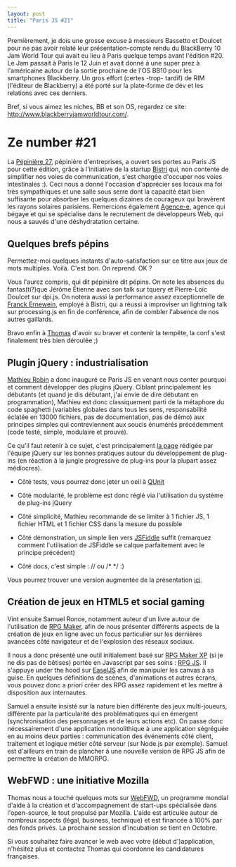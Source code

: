 ```yaml
---
layout: post
title: "Paris JS #21"
---
```

Premièrement, je dois une grosse excuse à messieurs Bassetto et Doulcet
pour ne pas avoir relaté leur présentation-compte rendu du BlackBerry 10
Jam World Tour qui avait eu lieu à Paris quelque temps avant l'édition
\#20. Le Jam passait à Paris le 12 Juin et avait donné à une super prez
à l'américaine autour de la sortie prochaine de l'OS BB10 pour les
smartphones Blackberry. Un gros effort (certes -trop- tardif) de RIM
(l'éditeur de Blackberry) a été porté sur la plate-forme de dév et les
relations avec ces derniers.

Bref, si vous aimez les niches, BB et son OS, regardez ce site: <http://www.blackberryjamworldtour.com/>.

Ze number \#21
==============

La [Pépinière 27](http://www.pepiniere27.fr/), pépinière d'entreprises,
a ouvert ses portes au Paris JS pour cette édition, grâce à l'initiative
de la startup [Bistri](http://bistri.com/) qui, non contente de
simplifier nos voies de communication, s'est chargée d'occuper nos voies
intestinales :). Ceci nous a donné l'occasion d'apprécier ses locaux ma
foi très sympathiques et une salle sous serre dont la capacité était
bien suffisante pour absorber les quelques dizaines de courageux qui
bravèrent les rayons solaires parisiens. Remercions également
[Agence-e](http://www.agence-e.fr/), agence qui bégaye et qui se
spécialise dans le recrutement de développeurs Web, qui nous a sauvés
d'une déshydratation certaine.

Quelques brefs pépins
---------------------

Permettez-moi quelques instants d'auto-satisfaction sur ce titre aux
jeux de mots multiples. Voilà. C'est bon. On reprend. OK ?

Vous l'aurez compris, qui dit pépinière dit pépins. On note les absences
du fantas(ti?)que Jérôme Étienne avec son talk sur tquery et Pierre-Loïc
Doulcet sur dpi.js. On notera aussi la performance assez exceptionnelle
de [Franck Ernewein](https://twitter.com/FranckErnewein), employé à
Bistri, qui a réussi à improviser un lightning talk sur processing.js en
fin de conférence, afin de combler l'absence de nos autres gaillards.

Bravo enfin à [Thomas](https://twitter.com/tbassetto) d'avoir su braver
et contenir la tempête, la conf s'est finalement très bien déroulée ;)

Plugin jQuery : industrialisation
---------------------------------

[Mathieu Robin](https://twitter.com/mathrobin) a donc inauguré ce Paris
JS en venant nous conter pourquoi et comment développer des plugins
jQuery. Ciblant principalement les débutants (et quand je dis débutant,
j'ai envie de dire débutant en programmation), Mathieu est donc
classiquement parti de la métaphore du code spaghetti (variables
globales dans tous les sens, responsabilité éclatée en 13000 fichiers,
pas de documentation, pas de démo) aux principes simples qui
contreviennent aux soucis énumérés précédemment (code testé, simple,
modulaire et prouvé).

Ce qu'il faut retenir à ce sujet, c'est principalement [la
page](http://docs.jquery.com/Plugins/Authoring) rédigée par l'équipe
jQuery sur les bonnes pratiques autour du développement de plug-ins (en
réaction à la jungle progressive de plug-ins pour la plupart assez
médiocres).

-   Côté tests, vous pourrez donc jeter un oeil à
    [QUnit](http://docs.jquery.com/QUnit)

-   Côté modularité, le problème est donc réglé via l'utilisation du
    système de plug-ins jQuery

-   Côté simplicité, Mathieu recommande de se limiter à 1 fichier JS, 1
    fichier HTML et 1 fichier CSS dans la mesure du possible

-   Côté démonstration, un simple lien vers
    [JSFiddle](http://jsfiddle.net/) suffit (remarquez comment
    l'utilisation de JSFiddle se calque parfaitement avec le principe
    précédent)

-   Côté docs, c'est simple : // ou /\* \*/ :)

Vous pourrez trouver une version augmentée de la présentation
[ici](http://www.slideshare.net/mathrobin/construire-un-plugin-pour-jquery-15).

Création de jeux en HTML5 et social gaming
------------------------------------------

Vint ensuite Samuel Ronce, notamment auteur d'un livre autour de
l'utilisation de [RPG
Maker](http://www.decitre.fr/livres/rgp-maker-9782212125627.html), afin
de nous présenter différents aspects de la création de jeux en ligne
avec un focus particulier sur les dernières avancées côté navigateur et
de l'explosion des réseaux sociaux.

Il nous a donc présenté une outil initialement basé sur [RPG Maker
XP](http://rpgcreative.net/rpgmaker/) (si je ne dis pas de bêtises)
portée en Javascript par ses soins : [RPG
JS](http://webcreative5.net/framework/4/rpg-js-create-your-rpg-in-html5.html).
Il s'appuye under the hood sur
[EaselJS](http://www.createjs.com/#%21/EaselJS) afin de manipuler les
canvas à sa guise. En quelques définitions de scènes, d'animations et
autres écrans, vous pouvez donc a priori créer des RPG assez rapidement
et les mettre à disposition aux internautes.

Samuel a ensuite insisté sur la nature bien différente des jeux
multi-joueurs, différente par la particularité des problématiques qui en
émergent (synchronisation des personnages et de leurs actions etc). On
passe donc nécessairement d'une application monolithique à une
application ségréguée en au moins deux parties : communication des
événements côté client, traitement et logique métier côté serveur (sur
Node.js par exemple). Samuel est d'ailleurs en train de plancher à une
nouvelle version de RPG JS afin de permettre la création de MMORPG.

WebFWD : une initiative Mozilla
-------------------------------

Thomas nous a touché quelques mots sur [WebFWD](https://webfwd.org/), un
programme mondial d'aide à la création et d'accompagnement de start-ups
spécialisée dans l'open-source, le tout propulsé par Mozilla. L'aide est
articulée autour de nombreux aspects (légal, business, technique) et est
financée à 100% par des fonds privés. La prochaine session d'incubation
se tient en Octobre.

Si vous souhaitez faire avancer le web avec votre (début
d\')application, n'hésitez plus et contactez Thomas qui coordonne les
candidatures françaises.